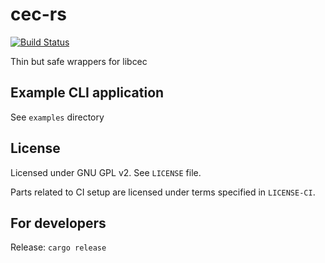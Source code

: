 # cec-rs

[![Build Status](https://www.travis-ci.org/ssalonen/cec-rs.svg?branch=master)](https://www.travis-ci.org/ssalonen/cec-rs)

Thin but safe wrappers for libcec

## Example CLI application

See `examples` directory

## License

Licensed under GNU GPL v2. See `LICENSE` file.

Parts related to CI setup are licensed under terms specified in `LICENSE-CI`.

## For developers

Release: `cargo release`
